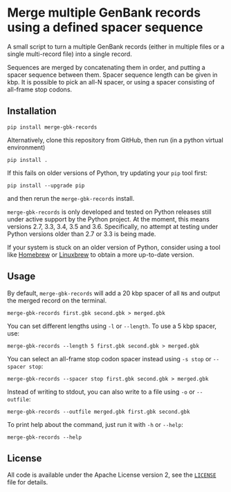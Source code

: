 # Merge multiple GenBank records using a defined spacer sequence

A small script to turn a multiple GenBank records (either in multiple files or a
single multi-record file) into a single record.

Sequences are merged by concatenating them in order, and putting a spacer
sequence between them. Spacer sequence length can be given in kbp. It is
possible to pick an all-N spacer, or using a spacer consisting of all-frame stop
codons.

## Installation

```
pip install merge-gbk-records
```

Alternatively, clone this repository from GitHub, then run (in a python virtual environment)
```
pip install .
```
If this fails on older versions of Python, try updating your `pip` tool first:
```
pip install --upgrade pip
```
and then rerun the `merge-gbk-records` install.

`merge-gbk-records` is only developed and tested on Python releases still under active
support by the Python project. At the moment, this means versions 2.7, 3.3, 3.4, 3.5 and 3.6.
Specifically, no attempt at testing under Python versions older than 2.7 or 3.3 is being made.

If your system is stuck on an older version of Python, consider using a tool like
[Homebrew](http://brew.sh) or [Linuxbrew](http://linuxbrew.sh) to obtain a more up-to-date
version.


## Usage

By default, `merge-gbk-records` will add a 20 kbp spacer of all `N`s and output
the merged record on the terminal.

```
merge-gbk-records first.gbk second.gbk > merged.gbk
```

You can set different lengths using `-l` or `--length`. To use a 5 kbp spacer, use:
```
merge-gbk-records --length 5 first.gbk second.gbk > merged.gbk
```

You can select an all-frame stop codon spacer instead using `-s stop` or `--spacer stop`:
```
merge-gbk-records --spacer stop first.gbk second.gbk > merged.gbk
```

Instead of writing to stdout, you can also write to a file using `-o` or `--outfile`:
```
merge-gbk-records --outfile merged.gbk first.gbk second.gbk
```

To print help about the command, just run it with `-h` or `--help`:
```
merge-gbk-records --help
```

## License
All code is available under the Apache License version 2, see the
[`LICENSE`](LICENSE) file for details.
